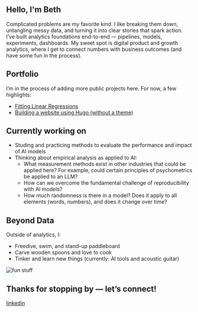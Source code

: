 ## Hello, I'm Beth

Complicated problems are my favorite kind. I like breaking them down, untangling messy data, and turning it into clear stories that spark action. I’ve built analytics foundations end-to-end — pipelines, models, experiments, dashboards. My sweet spot is digital product and growth analytics, where I get to connect numbers with business outcomes (and have some fun in the process).

## Portfolio

I’m in the process of adding more public projects here. For now, a few highlights:

* [Fitting Linear Regressions](https://github.com/bethgross/developing-intuition/blob/a3547bd2b87d227418e788c42805d22cd605ef81/linear_regression.ipynb)
* [Building a website using Hugo (without a theme)](https://github.com/bethgross/my-hugo-site)

## Currently working on

* Studing and practicing methods to evaluate the performance and impact of AI models
* Thinking about empirical analysis as applied to AI:
  * What measurement methods exist in other industries that could be applied here? For example, could certain principles of psychometrics be applied to an LLM?
  * How can we overcome the fundamental challenge of reproducibility with AI models?
  * How much randomness is there in a model? Does it apply to all elements (words, numbers), and does it change over time? 

## Beyond Data

Outside of analytics, I:  
- Freedive, swim, and stand-up paddleboard  
- Carve wooden spoons and love to cook  
- Tinker and learn new things (currently: AI tools and acoustic guitar)  

![fun stuff](https://github.com/user-attachments/assets/5ffc4d57-3692-4107-9380-13d338897535)


## Thanks for stopping by — let’s connect!
[linkedin](https://www.linkedin.com/in/bethcgross/)


<!--
**bethgross/BethGross** is a ✨ _special_ ✨ repository because its `README.md` (this file) appears on your GitHub profile.

Here are some ideas to get you started:

- 🔭 I’m currently working on ...
- 🌱 I’m currently learning ...
- 👯 I’m looking to collaborate on ...
- 🤔 I’m looking for help with ...
- 💬 Ask me about ...
- 📫 How to reach me: ...
- 😄 Pronouns: ...
- ⚡ Fun fact: ...
-->
